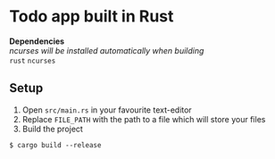 # Todo app built in Rust
**Dependencies**
<br/>
*ncurses will be installed automatically when building*
<br/>
`rust`
`ncurses`

## Setup
1. Open `src/main.rs` in your favourite text-editor
2. Replace `FILE_PATH` with the path to a file which will store your files
3. Build the project
```console
$ cargo build --release
``` 